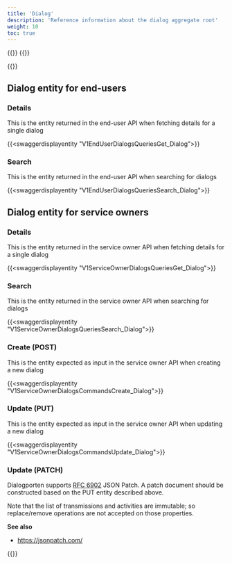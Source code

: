 ```yaml
---
title: 'Dialog'
description: 'Reference information about the dialog aggregate root'
weight: 10
toc: true
---
```


{{<dialogportenswaggerselector>}}
{{<swaggerload>}}

{{<notyetwritten>}}

## Dialog entity for end-users

### Details 

This is the entity returned in the end-user API when fetching details for a single dialog 

{{<swaggerdisplayentity "V1EndUserDialogsQueriesGet_Dialog">}}

### Search

This is the entity returned in the end-user API when searching for dialogs

{{<swaggerdisplayentity "V1EndUserDialogsQueriesSearch_Dialog">}}

## Dialog entity for service owners

### Details

This is the entity returned in the service owner API when fetching details for a single dialog 

{{<swaggerdisplayentity "V1ServiceOwnerDialogsQueriesGet_Dialog">}}

### Search

This is the entity returned in the service owner API when searching for dialogs

{{<swaggerdisplayentity "V1ServiceOwnerDialogsQueriesSearch_Dialog">}}

### Create (POST)

This is the entity expected as input in the service owner API when creating a new dialog 

{{<swaggerdisplayentity "V1ServiceOwnerDialogsCommandsCreate_Dialog">}}

### Update (PUT)

This is the entity expected as input in the service owner API when updating a new dialog 

{{<swaggerdisplayentity "V1ServiceOwnerDialogsCommandsUpdate_Dialog">}}

### Update (PATCH)

Dialogporten supports [RFC 6902](https://datatracker.ietf.org/doc/html/rfc6902/) JSON Patch. A patch document should be constructed based on the PUT entity described above.

Note that the list of transmissions and activities are immutable; so replace/remove operations are not accepted on those properties.

**See also**
* https://jsonpatch.com/

{{<children />}}

